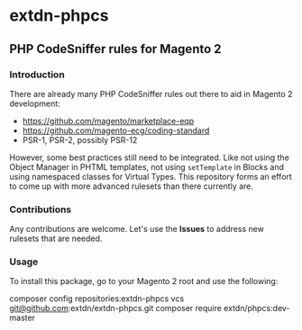 # extdn-phpcs
## PHP CodeSniffer rules for Magento 2

### Introduction
There are already many PHP CodeSniffer rules out there to aid in Magento 2 development:
- https://github.com/magento/marketplace-eqp
- https://github.com/magento-ecg/coding-standard
- PSR-1, PSR-2, possibly PSR-12

However, some best practices still need to be integrated. Like not using the Object Manager in PHTML
templates, not using `setTemplate` in Blocks and using namespaced classes for Virtual Types. This
repository forms an effort to come up with more advanced rulesets than there currently are.

### Contributions
Any contributions are welcome. Let's use the **Issues** to address new rulesets that are needed.

### Usage
To install this package, go to your Magento 2 root and use the following:

  composer config repositories:extdn-phpcs vcs git@github.com:extdn/extdn-phpcs.git
  composer require extdn/phpcs:dev-master
